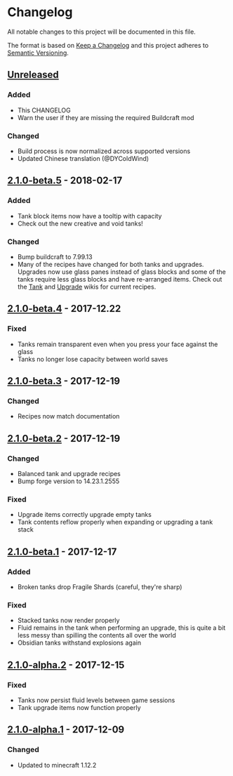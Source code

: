 # Changelog
All notable changes to this project will be documented in this file.

The format is based on [Keep a Changelog](http://keepachangelog.com/en/1.0.0/)
and this project adheres to [Semantic Versioning](http://semver.org/spec/v2.0.0.html).

## [Unreleased]
### Added
 - This CHANGELOG
 - Warn the user if they are missing the required Buildcraft mod

### Changed
 - Build process is now normalized across supported versions
 - Updated Chinese translation (@DYColdWind)

## [2.1.0-beta.5] - 2018-02-17
### Added
 - Tank block items now have a tooltip with capacity
 - Check out the new creative and void tanks!

### Changed
 - Bump buildcraft to 7.99.13
 - Many of the recipes have changed for both tanks and upgrades. Upgrades now use glass panes instead of glass blocks and some of the tanks require less glass blocks and have re-arranged items. Check out the [Tank](https://github.com/Indemnity83/irontanks/wiki/Tanks) and [Upgrade](https://github.com/Indemnity83/irontanks/wiki/Upgrades) wikis for current recipes.

## [2.1.0-beta.4] - 2017-12.22
### Fixed
 -  Tanks remain transparent even when you press your face against the glass
 -  Tanks no longer lose capacity between world saves

## [2.1.0-beta.3] - 2017-12-19
### Changed
 - Recipes now match documentation

## [2.1.0-beta.2] - 2017-12-19
### Changed
 - Balanced tank and upgrade recipes
 - Bump forge version to 14.23.1.2555

### Fixed
 - Upgrade items correctly upgrade empty tanks
 - Tank contents reflow properly when expanding or upgrading a tank stack

## [2.1.0-beta.1] - 2017-12-17
### Added
 - Broken tanks drop Fragile Shards (careful, they're sharp)

### Fixed
 -  Stacked tanks now render properly
 -  Fluid remains in the tank when performing an upgrade, this is quite a bit less messy than spilling the contents all over the world
 - Obsidian tanks withstand explosions again

## [2.1.0-alpha.2] - 2017-12-15
### Fixed
- Tanks now persist fluid levels between game sessions
- Tank upgrade items now function properly

## [2.1.0-alpha.1] - 2017-12-09
### Changed
 - Updated to minecraft 1.12.2


[Unreleased]: https://github.com/indemnity83/irontanks/compare/v2.1.0-beta.5...develop
[2.1.0-beta.5]: https://github.com/indemnity83/irontanks/compare/v2.1.0-beta.4...v2.1.0-beta.5
[2.1.0-beta.4]: https://github.com/indemnity83/irontanks/compare/v2.1.0-beta.3...v2.1.0-beta.4
[2.1.0-beta.3]: https://github.com/indemnity83/irontanks/compare/v2.1.0-beta.2...v2.1.0-beta.3
[2.1.0-beta.2]: https://github.com/indemnity83/irontanks/compare/v2.1.0-beta.1...v2.1.0-beta.2
[2.1.0-beta.1]: https://github.com/indemnity83/irontanks/compare/v2.1.0-alpha.2...v2.1.0-beta.1
[2.1.0-alpha.2]: https://github.com/indemnity83/irontanks/compare/v2.1.0-alpha.1...v2.1.0-alpha.2
[2.1.0-alpha.1]: https://github.com/indemnity83/irontanks/compare/v2.0.0-beta.2...v2.1.0-alpha.1
